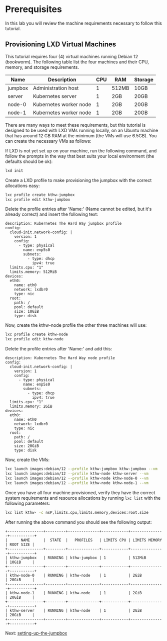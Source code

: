 # Prerequisites

In this lab you will review the machine requirements necessary to follow this tutorial.

## Provisioning LXD Virtual Machines

This tutorial requires four (4) virtual machines running Debian 12 (bookworm). The following table list the four machines and their CPU, memory, and storage requirements.

| Name    | Description            | CPU | RAM   | Storage |
|---------|------------------------|-----|-------|---------|
| jumpbox | Administration host    | 1   | 512MB | 10GB    |
| server  | Kubernetes server      | 1   | 2GB   | 20GB    |
| node-0  | Kubernetes worker node | 1   | 2GB   | 20GB    |
| node-1  | Kubernetes worker node | 1   | 2GB   | 20GB    |

There are many ways to meet these requirements, but this tutorial is designed to be used with LXD VMs running locally, on an Ubuntu machine that has around 12 GB RAM at the minimum (the VMs will use 6.5GB). You can create the necessary VMs as follows:

If LXD is not yet set up on your machine, run the following command, and follow the prompts in the way that best suits your local environment (the defaults should be ok):
```bash
lxd init
```

Create a LXD profile to make provisioning the jumpbox with the correct allocations easy:
```bash
lxc profile create kthw-jumpbox
lxc profile edit kthw-jumpbox
```

Delete the profile entries after 'Name:' (Name cannot be edited, but it's already correct) and insert the following text:
```text
description: Kubernetes The Hard Way jumpbox profile
config:
  cloud-init.network-config: |
    version: 1
    config:
      - type: physical
        name: enp5s0
        subnets:
          - type: dhcp
            ipv4: true
  limits.cpu: "1"
  limits.memory: 512MiB
devices:
  eth0:
    name: eth0
    network: lxdbr0
    type: nic
  root:
    path: /
    pool: default
    size: 10GiB
    type: disk
```

Now, create the kthw-node profile the other three machines will use:
```bash
lxc profile create kthw-node
lxc profile edit kthw-node
```

Delete the profile entries after 'Name:' and add this:
```text
description: Kubernetes The Hard Way node profile
config:
  cloud-init.network-config: |
    version: 1
    config:
      - type: physical
        name: enp5s0
        subnets:
          - type: dhcp
            ipv4: true
  limits.cpu: "1"
  limits.memory: 2GiB
devices:
  eth0:
    name: eth0
    network: lxdbr0
    type: nic
  root:
    path: /
    pool: default
    size: 20GiB
    type: disk
```

Now, create the VMs:
```bash
lxc launch images:debian/12 --profile kthw-jumpbox kthw-jumpbox --vm
lxc launch images:debian/12 --profile kthw-node kthw-server --vm
lxc launch images:debian/12 --profile kthw-node kthw-node-0 --vm
lxc launch images:debian/12 --profile kthw-node kthw-node-1 --vm
```

Once you have all four machine provisioned, verify they have the correct system requirements and resource allocations by running `lxc list` with the following parameters:

```bash 
lxc list kthw- -c nsP,limits.cpu,limits.memory,devices:root.size
```

After running the above command you should see the following output:

```text
+----------------+---------+--------------+------------+---------------+-----------+
|      NAME      |  STATE  |   PROFILES   | LIMITS CPU | LIMITS MEMORY | ROOT SIZE |
+----------------+---------+--------------+------------+---------------+-----------+
| kthw-jumpbox   | RUNNING | kthw-jumpbox | 1          | 512MiB        | 10GiB     |
+----------------+---------+--------------+------------+---------------+-----------+
| kthw-node-0    | RUNNING | kthw-node    | 1          | 2GiB          | 20GiB     |
+----------------+---------+--------------+------------+---------------+-----------+
| kthw-node-1    | RUNNING | kthw-node    | 1          | 2GiB          | 20GiB     |
+----------------+---------+--------------+------------+---------------+-----------+
| kthw-server    | RUNNING | kthw-node    | 1          | 2GiB          | 20GiB     |
+----------------+---------+--------------+------------+---------------+-----------+
```


Next: [setting-up-the-jumpbox](02-jumpbox.md)
